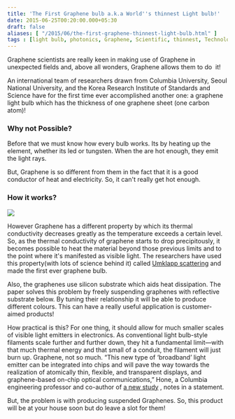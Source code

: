 ```yaml
---
title: 'The First Graphene bulb a.k.a World''s thinnest Light bulb!'
date: 2015-06-25T00:20:00.000+05:30
draft: false
aliases: [ "/2015/06/the-first-graphene-thinnest-light-bulb.html" ]
tags : [light bulb, photonics, Graphene, Scientific, thinnest, Technology]
---
```


  
Graphene scientists are really keen in making use of Graphene in unexpected fields and, above all wonders, Graphene allows them to do  it!  
  
An international team of researchers drawn from Columbia University, Seoul National University, and the Korea Research Institute of Standards and Science have for the first time ever accomplished another one: a graphene light bulb which has the thickness of one graphene sheet (one carbon atom)!  

### Why not Possible?

Before that we must know how every bulb works. Its by heating up the element, whether its led or tungsten. When the are hot enough, they emit the light rays.

  
But, Graphene is so different from them in the fact that it is a good conductor of heat and electricity. So, it can't really get hot enough.

### How it works?

[![](https://motherboard-images.vice.com/content-images/contentimage/22930/1434859666269281.jpg)](https://motherboard-images.vice.com/content-images/contentimage/22930/1434859666269281.jpg)

However Graphene has a different property by which its thermal conductivity decreases greatly as the temperature exceeds a certain level. So, as the thermal conductivity of graphene starts to drop precipitously, it becomes possible to heat the material beyond those previous limits and to the point where it's manifested as visible light. The researchers have used this property(with lots of science behind it) called [Umklapp scattering](httpss://en.wikipedia.org/wiki/Umklapp_scattering) and made the first ever graphene bulb.

  

Also, the graphenes use silicon substrate which aids heat dissipation. The paper solves this problem by freely suspending graphenes with reflective substrate below. By tuning their relationship it will be able to produce different colours. This can have a really useful application is customer-aimed products!

  

How practical is this? For one thing, it should allow for much smaller scales of visible light emitters in electronics. As conventional light bulb-style filaments scale further and further down, they hit a fundamental limit—with that much thermal energy and that small of a conduit, the filament will just burn up. Graphene, not so much. “This new type of ‘broadband’ light emitter can be integrated into chips and will pave the way towards the realization of atomically thin, flexible, and transparent displays, and graphene-based on-chip optical communications,” Hone, a Columbia engineering professor and co-author of [a new study](doi:10.1038/nnano.2015.118) , notes in a statement.

But, the problem is with producing suspended Graphenes. So, this product will be at your house soon but do leave a slot for them!